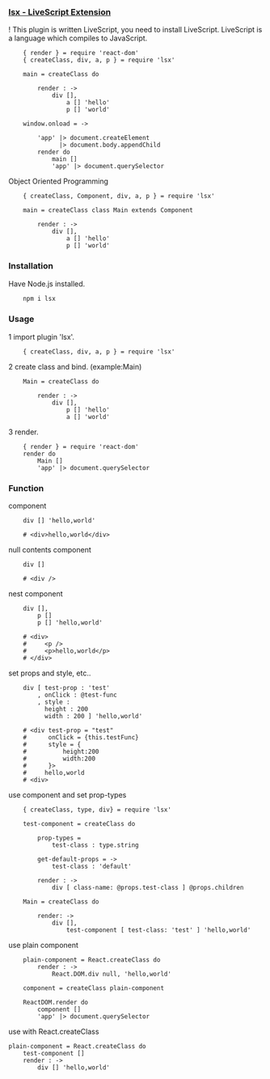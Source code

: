 ### [lsx - LiveScript Extension](https://github.com/sakanabiscuit/lsx)

! This plugin is written LiveScript, you need to install LiveScript. LiveScript is a language which compiles to JavaScript.

```Livescript
    { render } = require 'react-dom'
    { createClass, div, a, p } = require 'lsx'

    main = createClass do

        render : ->
            div [],
                a [] 'hello'
                p [] 'world'

    window.onload = ->

        'app' |> document.createElement
              |> document.body.appendChild
        render do
            main []
            'app' |> document.querySelector
```
Object Oriented Programming

```Livescript
    { createClass, Component, div, a, p } = require 'lsx'

    main = createClass class Main extends Component

        render : ->
            div [],
                a [] 'hello'
                p [] 'world'
```
### Installation

Have Node.js installed.
```Bash
    npm i lsx
```
### Usage

1 import plugin 'lsx'.
```Livescript
    { createClass, div, a, p } = require 'lsx'
```
2 create class and bind. (example:Main)
```Livescript
    Main = createClass do

        render : ->
            div [],
                p [] 'hello'
                a [] 'world'
```
3 render.
```Livescript
    { render } = require 'react-dom'
    render do
        Main []
        'app' |> document.querySelector
```
### Function

component
```Livescript
    div [] 'hello,world'

    # <div>hello,world</div>
```
null contents component
```Livescript
    div []

    # <div />
```
nest component
```Livescript
    div [],
        p []
        p [] 'hello,world'

    # <div>
    #     <p />
    #     <p>hello,world</p>
    # </div>
```
set props and style, etc..
```Livescript
    div [ test-prop : 'test'
        , onClick : @test-func
        , style :
          height : 200
          width : 200 ] 'hello,world'

    # <div test-prop = "test"
    #      onClick = {this.testFunc}
    #      style = {
    #          height:200
    #          width:200
    #      }>
    #     hello,world
    # <div>
```
use component and set prop-types
```Livescript
    { createClass, type, div} = require 'lsx'

    test-component = createClass do

        prop-types =
            test-class : type.string

        get-default-props = ->
            test-class : 'default'

        render : ->
            div [ class-name: @props.test-class ] @props.children

    Main = createClass do

        render: ->
            div [],
                test-component [ test-class: 'test' ] 'hello,world'
```
use plain component
```Livescript
    plain-component = React.createClass do
        render : ->
            React.DOM.div null, 'hello,world'

    component = createClass plain-component

    ReactDOM.render do
        component []
        'app' |> document.querySelector
```
use with React.createClass

    plain-component = React.createClass do
        test-component []
        render : ->
            div [] 'hello,world'
